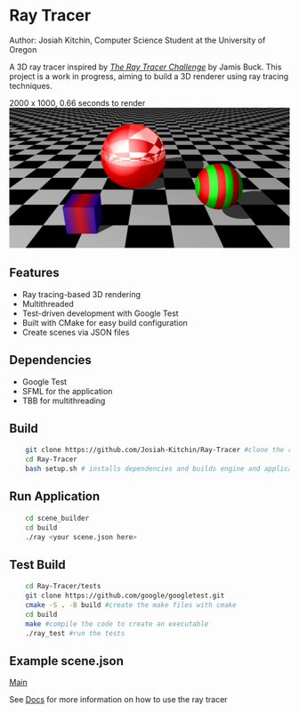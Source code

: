 # Ray Tracer
Author: Josiah Kitchin, Computer Science Student at the University of Oregon

A 3D ray tracer inspired by *[The Ray Tracer Challenge](https://www.oreilly.com/library/view/the-ray-tracer/9781680506778/)* by Jamis Buck. This project is a work in progress, aiming to build a 3D renderer using ray tracing techniques.



2000 x 1000, 0.66 seconds to render 
![My Image](images/example.png)




## Features
- Ray tracing-based 3D rendering
- Multithreaded 
- Test-driven development with Google Test
- Built with CMake for easy build configuration
- Create scenes via JSON files

## Dependencies 

- Google Test 
- SFML for the application 
- TBB for multithreading 



## Build 
```bash
    git clone https://github.com/Josiah-Kitchin/Ray-Tracer #clone the repo 
    cd Ray-Tracer 
    bash setup.sh # installs dependencies and builds engine and application
```

## Run Application 
```bash
    cd scene_builder
    cd build
    ./ray <your scene.json here>  
```

## Test Build
```bash
    cd Ray-Tracer/tests
    git clone https://github.com/google/googletest.git
    cmake -S . -B build #create the make files with cmake 
    cd build
    make #compile the code to create an executable 
    ./ray_test #run the tests 
```

## Example scene.json
[Main](scene.json)


See [Docs](docs) for more information on how to use the ray tracer





